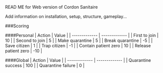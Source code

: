 READ ME for Web version of Cordon Sanitaire

Add information on installation, setup, structure, gameplay...

###Scoring

####Personal
| Action  | Value |
| ------------- | ------------- |
| First to join  | 10  |
| Second to join  | 5  |
| Make quarantine  | 5  |
| Break quarantine  | -5  |
| Save citizen  | 1  |
| Trap citizen  | -1  |
| Contain patient zero  | 10  |
| Release patient zero  | -10  |

####Global
| Action  | Value |
| ------------- | ------------- |
| Quarantine success  | 100  |
| Quarantine failure  | 0  |

